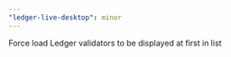```yaml
---
"ledger-live-desktop": minor
---
```


Force load Ledger validators to be displayed at first in list
